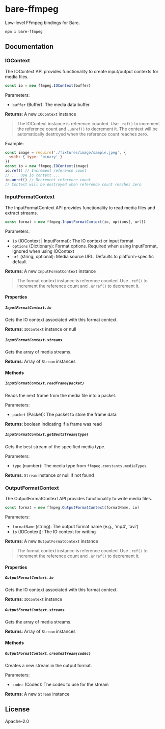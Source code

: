 # bare-ffmpeg

Low-level FFmpeg bindings for Bare.

```
npm i bare-ffmpeg
```

## Documentation

### IOContext

The IOContext API provides functionality to create input/output contexts for media files.

```javascript
const io = new ffmpeg.IOContext(buffer)
```

Parameters:

- `buffer` (Buffer): The media data buffer

**Returns**: A new `IOContext` instance

> The IOContext instance is reference counted. Use `.ref()` to increment the reference count and `.unref()` to decrement it. The context will be automatically destroyed when the reference count reaches zero.

Example:

```javascript
const image = require('./fixtures/image/sample.jpeg', {
  with: { type: 'binary' }
})
const io = new ffmpeg.IOContext(image)
io.ref() // Increment reference count
// ... use io context ...
io.unref() // Decrement reference count
// Context will be destroyed when reference count reaches zero
```

### InputFormatContext

The InputFormatContext API provides functionality to read media files and extract streams.

```javascript
const format = new ffmpeg.InputFormatContext(io, options[, url])
```

Parameters:

- `io` (IOContext | InputFormat): The IO context or input format
- `options` (Dictionary): Format options. Required when using InputFormat, ignored when using IOContext
- `url` (string, optional): Media source URL. Defaults to platform-specific default

**Returns**: A new `InputFormatContext` instance

> The format context instance is reference counted. Use `.ref()` to increment the reference count and `.unref()` to decrement it.

#### Properties

##### `InputFormatContext.io`

Gets the IO context associated with this format context.

**Returns**: `IOContext` instance or null

##### `InputFormatContext.streams`

Gets the array of media streams.

**Returns**: Array of `Stream` instances

#### Methods

##### `InputFormatContext.readFrame(packet)`

Reads the next frame from the media file into a packet.

Parameters:

- `packet` (Packet): The packet to store the frame data

**Returns**: boolean indicating if a frame was read

##### `InputFormatContext.getBestStream(type)`

Gets the best stream of the specified media type.

Parameters:

- `type` (number): The media type from `ffmpeg.constants.mediaTypes`

**Returns**: `Stream` instance or null if not found

### OutputFormatContext

The OutputFormatContext API provides functionality to write media files.

```javascript
const format = new ffmpeg.OutputFormatContext(formatName, io)
```

Parameters:

- `formatName` (string): The output format name (e.g., 'mp4', 'avi')
- `io` (IOContext): The IO context for writing

**Returns**: A new `OutputFormatContext` instance

> The format context instance is reference counted. Use `.ref()` to increment the reference count and `.unref()` to decrement it.

#### Properties

##### `OutputFormatContext.io`

Gets the IO context associated with this format context.

**Returns**: `IOContext` instance

##### `OutputFormatContext.streams`

Gets the array of media streams.

**Returns**: Array of `Stream` instances

#### Methods

##### `OutputFormatContext.createStream(codec)`

Creates a new stream in the output format.

Parameters:

- `codec` (Codec): The codec to use for the stream

**Returns**: A new `Stream` instance

## License

Apache-2.0
